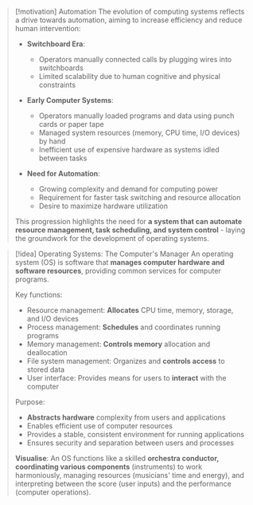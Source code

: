 
> [!motivation] Automation
> The evolution of computing systems reflects a drive towards automation, aiming to increase efficiency and reduce human intervention:
> 
> - **Switchboard Era**: 
>   - Operators manually connected calls by plugging wires into switchboards
>   - Limited scalability due to human cognitive and physical constraints
> 
> - **Early Computer Systems**:
>   - Operators manually loaded programs and data using punch cards or paper tape
>   - Managed system resources (memory, CPU time, I/O devices) by hand
>   - Inefficient use of expensive hardware as systems idled between tasks
> 
> - **Need for Automation**:
>   - Growing complexity and demand for computing power
>   - Requirement for faster task switching and resource allocation
>   - Desire to maximize hardware utilization
> 
> This progression highlights the need for **a system that can automate resource management, task scheduling, and system control** - laying the groundwork for the development of operating systems.


> [!idea] Operating Systems: The Computer's Manager
> An operating system (OS) is software that **manages computer hardware and software resources**, providing common services for computer programs.
> 
> Key functions:
> - Resource management: **Allocates** CPU time, memory, storage, and I/O devices
> - Process management: **Schedules** and coordinates running programs
> - Memory management: **Controls memory** allocation and deallocation
> - File system management: Organizes and **controls access** to stored data
> - User interface: Provides means for users to **interact** with the computer
> 
> Purpose:
> - **Abstracts hardware** complexity from users and applications
> - Enables efficient use of computer resources
> - Provides a stable, consistent environment for running applications
> - Ensures security and separation between users and processes
> 
> **Visualise**: An OS functions like a skilled **orchestra conductor, coordinating various components** (instruments) to work harmoniously, managing resources (musicians' time and energy), and interpreting between the score (user inputs) and the performance (computer operations).


